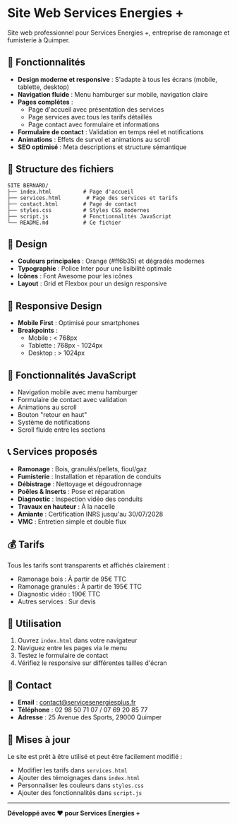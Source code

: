 # Site Web Services Energies +

Site web professionnel pour Services Energies +, entreprise de ramonage et fumisterie à Quimper.

## 🚀 Fonctionnalités

- **Design moderne et responsive** : S'adapte à tous les écrans (mobile, tablette, desktop)
- **Navigation fluide** : Menu hamburger sur mobile, navigation claire
- **Pages complètes** :
  - Page d'accueil avec présentation des services
  - Page services avec tous les tarifs détaillés
  - Page contact avec formulaire et informations
- **Formulaire de contact** : Validation en temps réel et notifications
- **Animations** : Effets de survol et animations au scroll
- **SEO optimisé** : Meta descriptions et structure sémantique

## 📁 Structure des fichiers

```
SITE BERNARD/
├── index.html          # Page d'accueil
├── services.html        # Page des services et tarifs
├── contact.html        # Page de contact
├── styles.css          # Styles CSS modernes
├── script.js           # Fonctionnalités JavaScript
└── README.md           # Ce fichier
```

## 🎨 Design

- **Couleurs principales** : Orange (#ff6b35) et dégradés modernes
- **Typographie** : Police Inter pour une lisibilité optimale
- **Icônes** : Font Awesome pour les icônes
- **Layout** : Grid et Flexbox pour un design responsive

## 📱 Responsive Design

- **Mobile First** : Optimisé pour smartphones
- **Breakpoints** :
  - Mobile : < 768px
  - Tablette : 768px - 1024px
  - Desktop : > 1024px

## 🔧 Fonctionnalités JavaScript

- Navigation mobile avec menu hamburger
- Formulaire de contact avec validation
- Animations au scroll
- Bouton "retour en haut"
- Système de notifications
- Scroll fluide entre les sections

## 📞 Services proposés

- **Ramonage** : Bois, granulés/pellets, fioul/gaz
- **Fumisterie** : Installation et réparation de conduits
- **Débistrage** : Nettoyage et dégoudronnage
- **Poêles & Inserts** : Pose et réparation
- **Diagnostic** : Inspection vidéo des conduits
- **Travaux en hauteur** : À la nacelle
- **Amiante** : Certification INRS jusqu'au 30/07/2028
- **VMC** : Entretien simple et double flux

## 💰 Tarifs

Tous les tarifs sont transparents et affichés clairement :
- Ramonage bois : À partir de 95€ TTC
- Ramonage granulés : À partir de 195€ TTC
- Diagnostic vidéo : 190€ TTC
- Autres services : Sur devis

## 🚀 Utilisation

1. Ouvrez `index.html` dans votre navigateur
2. Naviguez entre les pages via le menu
3. Testez le formulaire de contact
4. Vérifiez le responsive sur différentes tailles d'écran

## 📧 Contact

- **Email** : contact@servicesenergiesplus.fr
- **Téléphone** : 02 98 50 71 07 / 07 69 20 85 77
- **Adresse** : 25 Avenue des Sports, 29000 Quimper

## 🔄 Mises à jour

Le site est prêt à être utilisé et peut être facilement modifié :
- Modifier les tarifs dans `services.html`
- Ajouter des témoignages dans `index.html`
- Personnaliser les couleurs dans `styles.css`
- Ajouter des fonctionnalités dans `script.js`

---

**Développé avec ❤️ pour Services Energies +**
